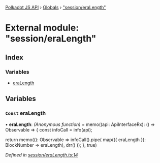 [Polkadot JS API](../README.md) › [Globals](../globals.md) › ["session/eraLength"](_session_eralength_.md)

# External module: "session/eraLength"

## Index

### Variables

* [eraLength](_session_eralength_.md#const-eralength)

## Variables

### `Const` eraLength

• **eraLength**: *(Anonymous function)* =  memo((api: ApiInterfaceRx): () => Observable<BlockNumber> => {
  const infoCall = info(api);

  return memo((): Observable<BlockNumber> =>
    infoCall().pipe(
      map(({ eraLength }): BlockNumber => eraLength),
      drr()
    ));
}, true)

*Defined in [session/eraLength.ts:14](https://github.com/polkadot-js/api/blob/e601ae27a1/packages/api-derive/src/session/eraLength.ts#L14)*
